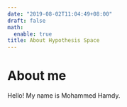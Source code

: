 ```yaml
---
date: "2019-08-02T11:04:49+08:00"
draft: false
math:
  enable: true
title: About Hypothesis Space
---
```


# About me

Hello! My name is Mohammed Hamdy.
